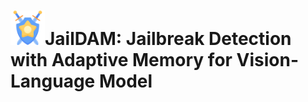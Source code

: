 # <img src="shield.png" width="55" height="55">JailDAM: Jailbreak Detection with Adaptive Memory for Vision-Language Model


